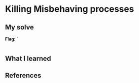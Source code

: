# Killing Misbehaving processes


## My solve
**Flag:** `


```

```

## What I learned


## References 
